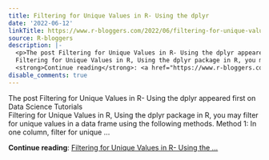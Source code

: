 ```yaml
---
title: Filtering for Unique Values in R- Using the dplyr
date: '2022-06-12'
linkTitle: https://www.r-bloggers.com/2022/06/filtering-for-unique-values-in-r-using-the-dplyr/
source: R-bloggers
description: |-
  <p>The post Filtering for Unique Values in R- Using the dplyr appeared first on Data Science Tutorials<br />
  Filtering for Unique Values in R, Using the dplyr package in R, you may filter for unique values in a data frame using the following methods. Method 1: In one column, filter for unique ...</p>
  <strong>Continue reading</strong>: <a href="https://www.r-bloggers.com/2022/06/filtering-for-unique-values-in-r-using-the-dplyr/">Filtering for Unique Values in R- Using the ...
disable_comments: true
---
```

<p>The post Filtering for Unique Values in R- Using the dplyr appeared first on Data Science Tutorials<br />
Filtering for Unique Values in R, Using the dplyr package in R, you may filter for unique values in a data frame using the following methods. Method 1: In one column, filter for unique ...</p>
<strong>Continue reading</strong>: <a href="https://www.r-bloggers.com/2022/06/filtering-for-unique-values-in-r-using-the-dplyr/">Filtering for Unique Values in R- Using the ...